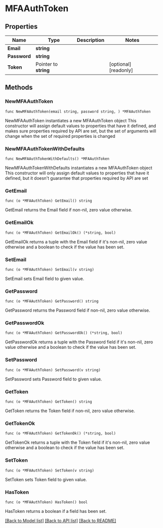 # MFAAuthToken

## Properties

Name | Type | Description | Notes
------------ | ------------- | ------------- | -------------
**Email** | **string** |  | 
**Password** | **string** |  | 
**Token** | Pointer to **string** |  | [optional] [readonly] 

## Methods

### NewMFAAuthToken

`func NewMFAAuthToken(email string, password string, ) *MFAAuthToken`

NewMFAAuthToken instantiates a new MFAAuthToken object
This constructor will assign default values to properties that have it defined,
and makes sure properties required by API are set, but the set of arguments
will change when the set of required properties is changed

### NewMFAAuthTokenWithDefaults

`func NewMFAAuthTokenWithDefaults() *MFAAuthToken`

NewMFAAuthTokenWithDefaults instantiates a new MFAAuthToken object
This constructor will only assign default values to properties that have it defined,
but it doesn't guarantee that properties required by API are set

### GetEmail

`func (o *MFAAuthToken) GetEmail() string`

GetEmail returns the Email field if non-nil, zero value otherwise.

### GetEmailOk

`func (o *MFAAuthToken) GetEmailOk() (*string, bool)`

GetEmailOk returns a tuple with the Email field if it's non-nil, zero value otherwise
and a boolean to check if the value has been set.

### SetEmail

`func (o *MFAAuthToken) SetEmail(v string)`

SetEmail sets Email field to given value.


### GetPassword

`func (o *MFAAuthToken) GetPassword() string`

GetPassword returns the Password field if non-nil, zero value otherwise.

### GetPasswordOk

`func (o *MFAAuthToken) GetPasswordOk() (*string, bool)`

GetPasswordOk returns a tuple with the Password field if it's non-nil, zero value otherwise
and a boolean to check if the value has been set.

### SetPassword

`func (o *MFAAuthToken) SetPassword(v string)`

SetPassword sets Password field to given value.


### GetToken

`func (o *MFAAuthToken) GetToken() string`

GetToken returns the Token field if non-nil, zero value otherwise.

### GetTokenOk

`func (o *MFAAuthToken) GetTokenOk() (*string, bool)`

GetTokenOk returns a tuple with the Token field if it's non-nil, zero value otherwise
and a boolean to check if the value has been set.

### SetToken

`func (o *MFAAuthToken) SetToken(v string)`

SetToken sets Token field to given value.

### HasToken

`func (o *MFAAuthToken) HasToken() bool`

HasToken returns a boolean if a field has been set.


[[Back to Model list]](../README.md#documentation-for-models) [[Back to API list]](../README.md#documentation-for-api-endpoints) [[Back to README]](../README.md)


